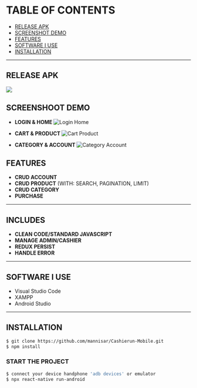 # TABLE OF CONTENTS
- [RELEASE APK](#release-apk)
- [SCREENSHOT DEMO](#screenshoot-demo)
- [FEATURES](#FEATURES)
- [SOFTWARE I USE](#software-i-use)
- [INSTALLATION](#INSTALLATION)
<hr>

## RELEASE APK
<a href="https://drive.google.com/file/d/1uf45A1idFcOGRyFaHeb5j9LDXYSOT-rh/view?usp=sharing">
  <img src="https://img.shields.io/badge/Download%20on%20the-Google%20Drive-blue.svg?style=popout&logo=google-drive"/>
</a>

## SCREENSHOOT DEMO
- <b> LOGIN & HOME </b>
![Login   Home](https://user-images.githubusercontent.com/42530153/78754549-e06a9b80-79a1-11ea-8045-a190bf7ec1f5.jpg)

- <b> CART & PRODUCT </b>
![Cart   Product](https://user-images.githubusercontent.com/42530153/78754583-ed878a80-79a1-11ea-902e-a7b4c42821cd.jpg)

- <b> CATEGORY & ACCOUNT </b>
![Category   Account](https://user-images.githubusercontent.com/42530153/78754627-02641e00-79a2-11ea-9fa1-96073abe2566.jpg)

## FEATURES
- <b>CRUD ACCOUNT</b>
- <b>CRUD PRODUCT</b> (WITH: SEARCH, PAGINATION, LIMIT)
- <b>CRUD CATEGORY</b>
- <b>PURCHASE</b>
<hr>

## INCLUDES
- <b>CLEAN CODE/STANDARD JAVASCRIPT</b>
- <b>MANAGE ADMIN/CASHIER</b>
- <b>REDUX PERSIST</b>
- <b>HANDLE ERROR</b>
<hr>

## SOFTWARE I USE
- Visual Studio Code
- XAMPP
- Android Studio
<hr>

## INSTALLATION
```bash
$ git clone https://github.com/mannisar/Cashierun-Mobile.git
$ npm install
```

### START THE PROJECT
```bash
$ connect your device handphone 'adb devices' or emulator
$ npx react-native run-android
```